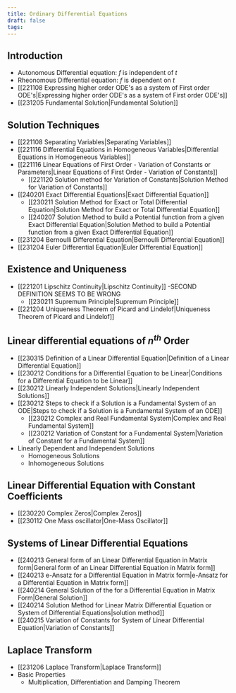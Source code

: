 ```yaml
---
title: Ordinary Differential Equations
draft: false
tags:
---
```


## Introduction

- Autonomous Differential equation: $f$ is independent of $t$
- Rheonomous Differential equation: $f$ is dependent on $t$
- [[221108 Expressing higher order ODE's as a system of First order ODE's|Expressing higher order ODE's as a system of First order ODE's]]
- [[231205 Fundamental Solution|Fundamental Solution]]

## Solution Techniques

- [[221108 Separating Variables|Separating Variables]]
- [[221116 Differential Equations in Homogeneous Variables|Differential Equations in Homogeneous Variables]]
- [[221116 Linear Equations of First Order - Variation of Constants or Parameters|Linear Equations of First Order - Variation of Constants]]
	- [[221120 Solution method for Variation of Constants|Solution Method for Variation of Constants]]
- [[240201 Exact Differential Equations|Exact Differential Equation]]
	- [[230211 Solution Method for Exact or Total Differential Equation|Solution Method for Exact or Total Differential Equation]]
	- [[240207 Solution Method to build a Potential function from a given Exact Differential Equation|Solution Method to build a Potential function from a given Exact Differential Equation]]
- [[231204 Bernoulli Differential Equation|Bernoulli Differential Equation]]
- [[231204 Euler Differential Equation|Euler Differential Equation]]
 

## Existence and Uniqueness 

- [[221201 Lipschitz Continuity|Lipschitz Continuity]] -SECOND DEFINITION SEEMS TO BE WRONG
	- [[230211 Supremum Principle|Supremum Principle]]
- [[221204 Uniqueness Theorem of Picard and Lindelof|Uniqueness Theorem of Picard and Lindelof]]

## Linear differential equations of $n^{th}$ Order

- [[230315 Definition of a Linear Differential Equation|Definition of a Linear Differential Equation]]
- [[230212 Conditions for a Differential Equation to be Linear|Conditions for a Differential Equation to be Linear]]
- [[230212 Linearly Independent Solutions|Linearly Independent Solutions]]
- [[230212 Steps to check if a Solution is a Fundamental System of an ODE|Steps to check if a Solution is a Fundamental System of an ODE]]
	- [[230212 Complex and Real Fundamental System|Complex and Real Fundamental System]]
	 - [[230212 Variation of Constant for a Fundamental System|Variation of Constant for a Fundamental System]]
- Linearly Dependent and Independent Solutions 
	- Homogeneous Solutions
	- Inhomogeneous Solutions

## Linear Differential Equation with Constant Coefficients

- [[230220 Complex Zeros|Complex Zeros]]
- [[230112 One Mass oscillator|One-Mass Oscillator]]

## Systems of Linear Differential Equations

- [[240213 General form of an Linear Differential Equation in Matrix form|General form of an Linear Differential Equation in Matrix form]]
- [[240213 e-Ansatz for a Differential Equation in Matrix form|e-Ansatz for a Differential Equation in Matrix form]]
- [[240214 General Solution of the for a Differential Equation in Matrix Form|General Solution]]
- [[240214 Solution Method for Linear Matrix Differential Equation or System of Differential Equations|solution method]]
- [[240215 Variation of Constants for System of Linear Differential Equation|Variation of Constants]] 

## Laplace Transform

- [[231206 Laplace Transform|Laplace Transform]]
- Basic Properties
	- Multiplication, Differentiation and Damping Theorem